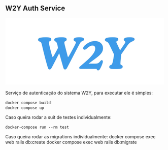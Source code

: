 ## **W2Y Auth Service**

![W2Y logo](https://github.com/daniloalvescosta/w2y_auth_service/blob/main/app/assets/images/w2y.png)

Serviço de autenticação do sistema W2Y, para executar ele é simples:

    docker compose build
    docker compose up


Caso queira rodar a suit de testes individualmente:

    docker-compose run --rm test

Caso queira rodar as migrations individualmente:
docker compose exec web rails db:create
docker compose exec web rails db:migrate
